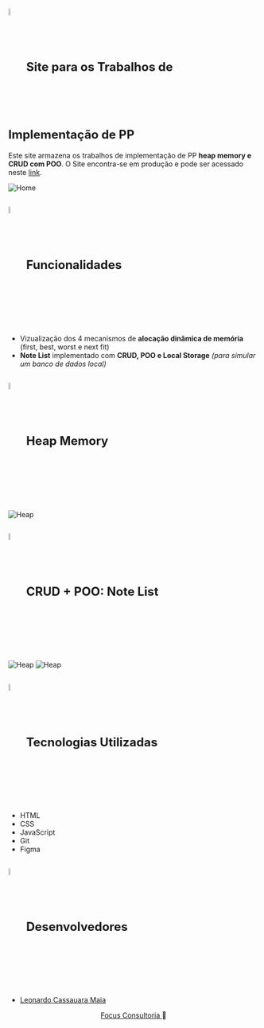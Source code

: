 <h1>
<div style="font-size: 24px;">
    <img align="center" width="6%" src="./favicon.ico" style="padding-bottom: 5px;">
    Site para os Trabalhos de Implementação de PP
</div>
</h1>

Este site armazena os trabalhos de implementação de PP **heap memory e CRUD com POO**. O Site encontra-se em produção e pode ser acessado neste [link](https://pp-implementation-site.vercel.app/).


![Home](https://i.imgur.com/P9lOiUs.png)

<h2>
<div style="font-size: 24px;">
    <img align="center" width="6%" src="./favicon.ico" style="padding-bottom: 5px;">
    Funcionalidades
</div>
</h2>

- Vizualização dos 4 mecanismos de **alocação dinâmica de memória** (first, best, worst e next fit)
- **Note List** implementado com **CRUD, POO e Local Storage** _(para simular um banco de dados local)_

<h2>
<div style="font-size: 24px;">
    <img align="center" width="6%" src="./favicon.ico" style="padding-bottom: 5px;">
    Heap Memory
</div>
</h2>

![Heap](https://i.imgur.com/3srV2Ej.png)

<h2>
<div style="font-size: 24px;">
    <img align="center" width="6%" src="./favicon.ico" style="padding-bottom: 5px;">
    CRUD + POO: Note List
</div>
</h2>


![Heap](https://i.imgur.com/ppKsjdm.png)
![Heap](https://i.imgur.com/3XnSNxd.png)

<h2>
<div style="font-size: 24px;">
    <img align="center" width="6%" src="./favicon.ico" style="padding-bottom: 5px;">
    Tecnologias Utilizadas
</div>
</h2>

- HTML
- CSS
- JavaScript
- Git
- Figma

<h2>
<div style="font-size: 24px;">
    <img align="center" width="6%" src="./favicon.ico" style="padding-bottom: 5px;">
    Desenvolvedores
</div>
</h2>

- [Leonardo Cassauara Maia](https://github.com/leonardocassauara)

<div align="center"><a href='https://www.consultoriafocus.com'>Focus Consultoria </a> 🦈</div>
